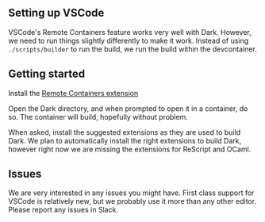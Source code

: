 ## Setting up VSCode

VSCode's Remote Containers feature works very well with Dark. However, we need
to run things slightly differently to make it work. Instead of using
`./scripts/builder` to run the build, we run the build within the devcontainer.

## Getting started

Install the [Remote Containers extension](https://marketplace.visualstudio.com/items?itemName=ms-vscode-remote.remote-containers)

Open the Dark directory, and when prompted to open it in a container, do so. The container will build, hopefully without problem.

When asked, install the suggested extensions as they are used to build Dark. We plan to automatically install the right extensions to build Dark, however right now we are missing the extensions for ReScript and OCaml.

## Issues

We are very interested in any issues you might have. First class support for
VSCode is relatively new, but we probably use it more than any other editor.
Please report any issues in Slack.
